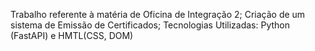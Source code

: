 Trabalho referente à matéria de Oficina de Integração 2;
Criação de um sistema de Emissão de Certificados;
Tecnologias Utilizadas: Python (FastAPI) e HMTL(CSS, DOM)
